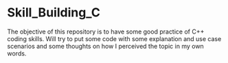 # Skill_Building_C
The objective of this repository is to have some good practice of C++ coding skills. Will try to put some code with some explanation and use case scenarios and some thoughts on how I perceived the topic in my own words.
